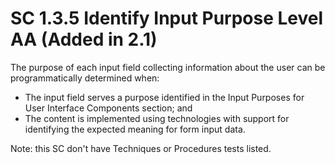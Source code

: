 # SC 1.3.5 Identify Input Purpose Level AA (Added in 2.1)

The purpose of each input field collecting information about the user can be programmatically determined when:

- The input field serves a purpose identified in the Input Purposes for User Interface Components section; and
- The content is implemented using technologies with support for identifying the expected meaning for form input data.

Note: this SC don't have Techniques or Procedures tests listed.
